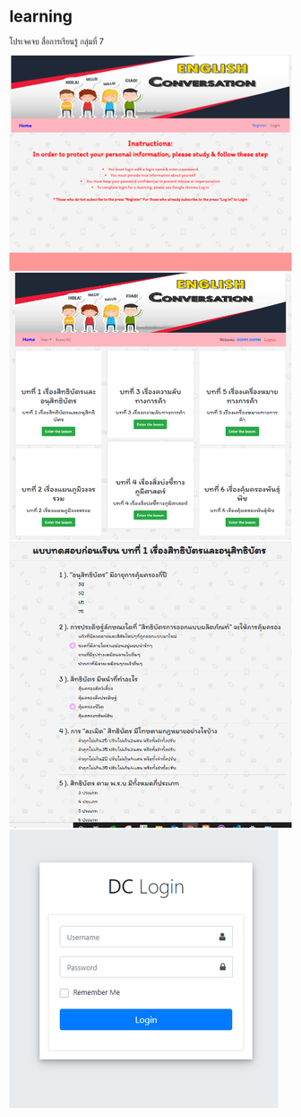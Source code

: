 # learning
โปรเจคจบ สื่อการเรียนรู้ กลุ่มที่ 7

![alt text](https://github.com/nopparat231/learning07/blob/master/Capture.PNG?raw=true)
![alt text](https://github.com/nopparat231/learning07/blob/master/Capture1.PNG?raw=true)
![alt text](https://github.com/nopparat231/learning07/blob/master/Capture2.PNG?raw=true)
![alt text](https://github.com/nopparat231/learning07/blob/master/Capture3.PNG?raw=true)
